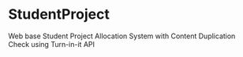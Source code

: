 # StudentProject
Web base Student Project Allocation System with Content Duplication Check using Turn-in-it API

